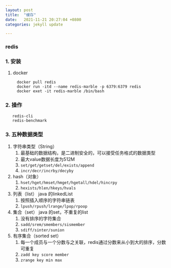 ```yaml
---
layout: post
title:  "缓存"
date:   2021-11-21 20:27:04 +0800
categories: jekyll update

---
```


### redis
### 1. 安装
   1. docker  
   ```shell
        docker pull redis
        docker run -itd --name redis-marble -p 6379:6379 redis
        docker exet -it redis-marble /bin/bash
  ```  
    
### 2. 操作
   ```shell
      redis-cli
      redis-benchmark
   ```  
### 3. 五种数据类型
   1. 字符串类型（String）
      1. 最基础的数据结构，是二进制安全的，可以接受任务格式的数据类型
      2. 最大value数据长度为512M
      3. ```set/get/getset/del/exists/append```
      4. ```incr/decr/incrby/decyby```
   2. hash（对象）
      1. ```hset/hget/hmset/hmget/hgetall/hdel/hincrpy```
      2. ```hexists/hlen/hkeys/hvals```
   3. 列表（list） java 的linkedList
      1. 按照插入顺序的字符串链表
      2. ```lpush/rpush/lrange/lpop/rpoop```
   4. 集合（set） java 的set，不重复的list
      1. 没有排序的字符集合
      2. ```sadd/srem/smembers/sismember```
      2. ```sdiff/sinter/sunion```
   5. 有序集合（sorted set）
      1. 每一个成员与一个分数与之关联，redis通过分数来从小到大的排序，分数可重复
      2. ```zadd key score member```
      3. ```zrange key min max```